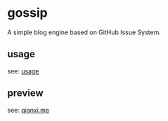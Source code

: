 # gossip

A simple blog engine based on GitHub Issue System.

## usage

see: [usage](./usage.md)

## preview

see: [qianxi.me](https://qianxi.me)
